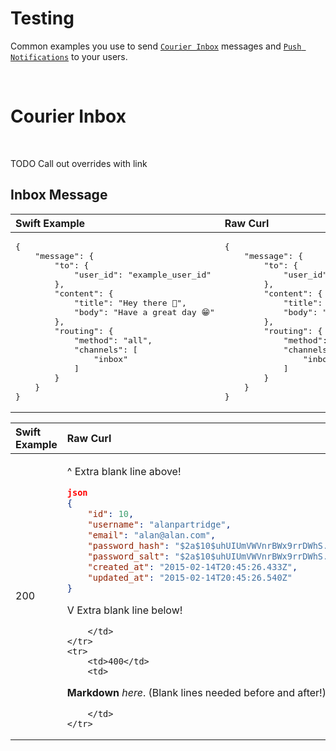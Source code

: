 # Testing

Common examples you use to send [`Courier Inbox`](https://github.com/trycourier/courier-ios/blob/feature/inbox-docs/Docs/Inbox.md) messages and [`Push Notifications`](https://github.com/trycourier/courier-ios/blob/feature/inbox-docs/Docs/PushNotifications.md) to your users.

&emsp;

# Courier Inbox



&emsp;

TODO Call out overrides with link

## Inbox Message

<table>
    <thead>
        <tr>
            <th width="500px" align="left">Swift Example</th>
            <th width="500px" align="left">Raw Curl</th>
        </tr>
    </thead>
    <tbody>
        <tr width="600px">
            <td align="left">
<pre>
{
    "message": {
        "to": {
            "user_id": "example_user_id"
        },
        "content": {
            "title": "Hey there 👋",
            "body": "Have a great day 😁"
        },
        "routing": {
            "method": "all",
            "channels": [
                "inbox"
            ]
        }
    }
}
</pre>
            </td>
            <td align="left">
<pre>
{
    "message": {
        "to": {
            "user_id": "example_user_id"
        },
        "content": {
            "title": "Hey there 👋",
            "body": "Have a great day 😁"
        },
        "routing": {
            "method": "all",
            "channels": [
                "inbox"
            ]
        }
    }
}
</pre>
            </td>
        </tr>
    </tbody>
</table>

<table>
    <thead>
        <tr>
            <th width="500px" align="left">Swift Example</th>
            <th width="500px" align="left">Raw Curl</th>
        </tr>
    </thead>
    <tr>
        <td>200</td>
        <td>

^ Extra blank line above!
```json
json
{
    "id": 10,
    "username": "alanpartridge",
    "email": "alan@alan.com",
    "password_hash": "$2a$10$uhUIUmVWVnrBWx9rrDWhS.CPCWCZsyqqa8./whhfzBZydX7yvahHS",
    "password_salt": "$2a$10$uhUIUmVWVnrBWx9rrDWhS.",
    "created_at": "2015-02-14T20:45:26.433Z",
    "updated_at": "2015-02-14T20:45:26.540Z"
}
```
V Extra blank line below!

        </td>
    </tr>
    <tr>
        <td>400</td>
        <td>

**Markdown** _here_. (Blank lines needed before and after!)

        </td>
    </tr>
</table>
